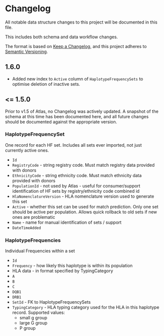 ﻿# Changelog

All notable data structure changes to this project will be documented in this file.

This includes both schema and data workflow changes.

The format is based on [Keep a Changelog](https://keepachangelog.com/en/1.0.0/),
and this project adheres to [Semantic Versioning](https://semver.org/spec/v2.0.0.html).

## 1.6.0

* Added new index to `Active` column of `HaplotypeFrequencySets` to optimise deletion of inactive sets.

## <= 1.5.0

Prior to v1.5 of Atlas, no Changelog was actively updated. A snapshot of the schema at this time has been documented here, and all future changes should be documented against the appropriate version.

### HaplotypeFrequencySet

One record for each HF set. Includes all sets ever imported, not just currently active ones.

* `Id`
* `RegistryCode` - string registry code. Must match registry data provided with donors
* `EthnicityCode` - string ethnicity code. Must match ethnicity data provided with donors
* `PopulationId` - not used by Atlas - useful for consumer/support identification of HF sets by registry/ethnicity code combined id
* `HlaNomenclatureVersion` - HLA nomenclature version used to generate this set
* `Active` - whether this set can be used for match prediction. Only one set should be active per population. Allows quick rollback to old sets if new ones are problematic
* `Name` - name for manual identification of sets / support
* `DateTimeAdded`

### HaplotypeFrequencies

Individual Frequencies within a set

* `Id`
* `Frequency` - how likely this haplotype is within its population
* HLA data - in format specified by TypingCategory
* `A`
* `B`
* `C`
* `DQB1`
* `DRB1`
* `SetId` - FK to HaplotypeFrequencySets
* `TypingCategory` - HLA typing category used for the HLA in this haplotype record. Supported values:
  * small g group
  * large G group
  * P group
